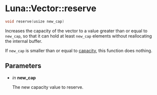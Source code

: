 # Luna::Vector::reserve

```c++
void reserve(usize new_cap)
```

Increases the capacity of the vector to a value greater than or equal to `new_cap`, so that it can hold at least `new_cap` elements without reallocating the internal buffer. 

If `new_cap` is smaller than or equal to [capacity](class_luna_1_1_vector_1ad96bf59cb22e917cbd210ba068e8acb3.md), this function does nothing. 

## Parameters
* *in* **new_cap**

    The new capacity value to reserve. 

